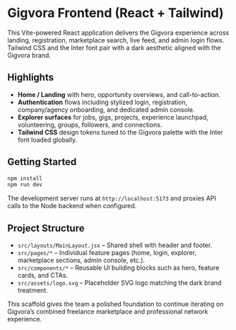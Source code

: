 # Gigvora Frontend (React + Tailwind)

This Vite-powered React application delivers the Gigvora experience across landing, registration, marketplace search, live feed, and admin login flows. Tailwind CSS and the Inter font pair with a dark aesthetic aligned with the Gigvora brand.

## Highlights

- **Home / Landing** with hero, opportunity overviews, and call-to-action.
- **Authentication** flows including stylized login, registration, company/agency onboarding, and dedicated admin console.
- **Explorer surfaces** for jobs, gigs, projects, experience launchpad, volunteering, groups, followers, and connections.
- **Tailwind CSS** design tokens tuned to the Gigvora palette with the Inter font loaded globally.

## Getting Started

```bash
npm install
npm run dev
```

The development server runs at `http://localhost:5173` and proxies API calls to the Node backend when configured.

## Project Structure

- `src/layouts/MainLayout.jsx` – Shared shell with header and footer.
- `src/pages/*` – Individual feature pages (home, login, explorer, marketplace sections, admin console, etc.).
- `src/components/*` – Reusable UI building blocks such as hero, feature cards, and CTAs.
- `src/assets/logo.svg` – Placeholder SVG logo matching the dark brand treatment.

This scaffold gives the team a polished foundation to continue iterating on Gigvora’s combined freelance marketplace and professional network experience.
